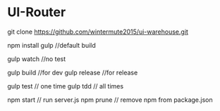 # UI-Router
git clone https://github.com/wintermute2015/ui-warehouse.git

npm install
gulp //default build

gulp watch //no test

gulp build //for dev
gulp release //for release

gulp test // one time
gulp tdd  // all times

npm start // run server.js
npm prune // remove npm from package.json
